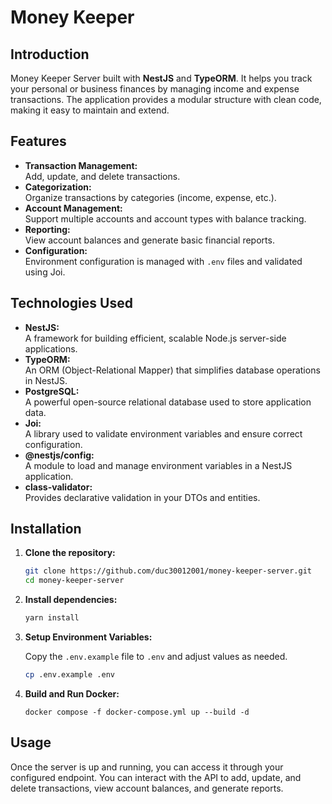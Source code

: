 # Money Keeper

## Introduction

Money Keeper Server built with **NestJS** and **TypeORM**. It helps you track your personal or business finances by managing income and expense transactions. The application provides a modular structure with clean code, making it easy to maintain and extend.

## Features

- **Transaction Management:**  
  Add, update, and delete transactions.
- **Categorization:**  
  Organize transactions by categories (income, expense, etc.).
- **Account Management:**  
  Support multiple accounts and account types with balance tracking.
- **Reporting:**  
  View account balances and generate basic financial reports.
- **Configuration:**  
  Environment configuration is managed with `.env` files and validated using Joi.

## Technologies Used

- **NestJS:**  
  A framework for building efficient, scalable Node.js server-side applications.
- **TypeORM:**  
  An ORM (Object-Relational Mapper) that simplifies database operations in NestJS.
- **PostgreSQL:**  
  A powerful open-source relational database used to store application data.
- **Joi:**  
  A library used to validate environment variables and ensure correct configuration.
- **@nestjs/config:**  
  A module to load and manage environment variables in a NestJS application.
- **class-validator:**  
  Provides declarative validation in your DTOs and entities.

## Installation

1. **Clone the repository:**

    ```bash
    git clone https://github.com/duc30012001/money-keeper-server.git
    cd money-keeper-server
    ```

2. **Install dependencies:**

    ```bash
    yarn install
    ```

3. **Setup Environment Variables:**

    Copy the `.env.example` file to `.env` and adjust values as needed.

    ```bash
    cp .env.example .env
    ```

4. **Build and Run Docker:**

    ```
    docker compose -f docker-compose.yml up --build -d
    ```

## Usage

Once the server is up and running, you can access it through your configured endpoint. You can interact with the API to add, update, and delete transactions, view account balances, and generate reports.
